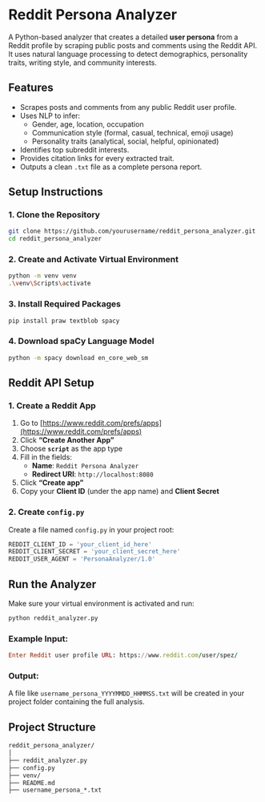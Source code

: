

# Reddit Persona Analyzer 

A Python-based analyzer that creates a detailed **user persona** from a Reddit profile by scraping public posts and comments using the Reddit API. It uses natural language processing to detect demographics, personality traits, writing style, and community interests.


##  Features

- Scrapes posts and comments from any public Reddit user profile.
- Uses NLP to infer:
  - Gender, age, location, occupation
  - Communication style (formal, casual, technical, emoji usage)
  - Personality traits (analytical, social, helpful, opinionated)
- Identifies top subreddit interests.
- Provides citation links for every extracted trait.
- Outputs a clean `.txt` file as a complete persona report.


##  Setup Instructions

### 1. Clone the Repository

```bash
git clone https://github.com/yourusername/reddit_persona_analyzer.git
cd reddit_persona_analyzer
```

### 2. Create and Activate Virtual Environment
```bash
python -m venv venv
.\venv\Scripts\activate
```
### 3. Install Required Packages
```bash
pip install praw textblob spacy
```
### 4. Download spaCy Language Model
```bash
python -m spacy download en_core_web_sm
```

##  Reddit API Setup

### 1. Create a Reddit App

1. Go to [https://www.reddit.com/prefs/apps](https://www.reddit.com/prefs/apps)
2. Click **“Create Another App”**
3. Choose **`script`** as the app type
4. Fill in the fields:
   - **Name**: `Reddit Persona Analyzer`
   - **Redirect URI**: `http://localhost:8080`
5. Click **“Create app”**
6. Copy your **Client ID** (under the app name) and **Client Secret**


### 2. Create ```config.py```
Create a file named ```config.py``` in your project root:

```python
REDDIT_CLIENT_ID = 'your_client_id_here'
REDDIT_CLIENT_SECRET = 'your_client_secret_here'
REDDIT_USER_AGENT = 'PersonaAnalyzer/1.0'
```

## Run the Analyzer
Make sure your virtual environment is activated and run:

```bash
python reddit_analyzer.py
```
### Example Input:
```ruby
Enter Reddit user profile URL: https://www.reddit.com/user/spez/
```
### Output:
A file like ```username_persona_YYYYMMDD_HHMMSS.txt``` will be created in your project folder containing the full analysis.


## Project Structure
```graphql
reddit_persona_analyzer/
│
├── reddit_analyzer.py        
├── config.py                 
├── venv/                     
├── README.md                 
├── username_persona_*.txt    
```
